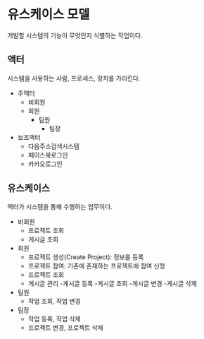 # 유스케이스 모델

개발할 시스템의 기능이 무엇인지 식별하는 작업이다.

## 액터

시스템을 사용하는 사람, 프로세스, 장치를 가리킨다.

- 주액터
    - 비회원
    - 회원
        - 팀원
            - 팀장
- 보조액터
    - 다음주소검색시스템
    - 페이스북로그인
    - 카카오로그인

## 유스케이스

액터가 시스템을 통해 수행하는 업무이다.

- 비회원
    - 프로젝트 조회
    - 게시글 조회
- 회원
    - 프로젝트 생성(Create Project): 정보를 등록
    - 프로젝트 참여: 기존에 존재하는 프로젝트에 참여 신청
    - 프로젝트 조회
    - 게시글 관리
        -게시글 등록 
        -게시글 조회
        -게시글 변경
        -게시글 삭제
- 팀원
    - 작업 조회, 작업 변경
- 팀장
    - 작업 등록, 작업 삭제
    - 프로젝트 변경, 프로젝트 삭제

